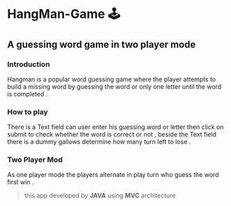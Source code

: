 # HangMan-Game :joystick:
## A guessing word game in two player mode

### Introduction
Hangman is a popular word guessing game where the player attempts to build a missing word by guessing the word or only one letter  until the word is completed .


### How to play
There is a Text field can user enter his guessing word or letter then click on submit 
to check whether the word is correct or not , beside the Text field there is a dummy gallows  determine how many turn left to lose .


### Two Player Mod
As one player mode the players alternate in play turn 
who guess the word first win .

> this app developed by **JAVA**  using  **MVC**  architecture
